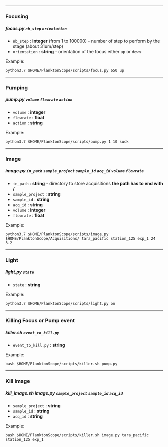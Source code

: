 _________________
### Focusing
##### focus.py `nb_step` `orientation`

- `nb_step` : **integer** (from 1 to 100000) - number of step to perform by the stage (about 31um/step)
- `orientation` : **string** - orientation of the focus either `up` or `down`

Example:

    python3.7 $HOME/PlanktonScope/scripts/focus.py 650 up

_________________
### Pumping
##### pump.py `volume` `flowrate` `action`

- `volume` : **integer** 
- `flowrate` : **float** 
- `action` : **string**

Example:

    python3.7 $HOME/PlanktonScope/scripts/pump.py 1 10 suck
    
_________________
### Image
##### image.py `in_path` `sample_project` `sample_id` `acq_id` `volume` `flowrate`

- `in_path` : **string** - directory to store acquisitions **the path has to end with /**
- `sample_project` : **string**
- `sample_id` : **string**
- `acq_id` : **string**
- `volume` : **integer**
- `flowrate` : **float**

Example:

    python3.7 $HOME/PlanktonScope/scripts/image.py $HOME/PlanktonScope/Acquisitions/ tara_pacific station_125 exp_1 24 3.2
    

_________________

### Light
##### light.py `state`

- `state` : **string**

Example:

    python3.7 $HOME/PlanktonScope/scripts/light.py on


_________________
### Killing Focus or Pump event
##### killer.sh `event_to_kill.py`

- `event_to_kill.py` : **string**


Example:

    bash $HOME/PlanktonScope/scripts/killer.sh pump.py
    
_________________
### Kill Image
##### kill_image.sh image.py `sample_project` `sample_id` `acq_id`

- `sample_project` : **string**
- `sample_id` : **string**
- `acq_id` : **string**

Example:

    bash $HOME/PlanktonScope/scripts/killer.sh image.py tara_pacific station_125 exp_1
    
